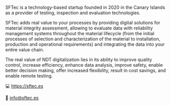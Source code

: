 <!--

**Here are some ideas to get you started:**

🙋‍♀️ A short introduction - what is your organization all about?
🌈 Contribution guidelines - how can the community get involved?
👩‍💻 Useful resources - where can the community find your docs? Is there anything else the community should know?
🍿 Fun facts - what does your team eat for breakfast?
🧙 Remember, you can do mighty things with the power of [Markdown](https://docs.github.com/github/writing-on-github/getting-started-with-writing-and-formatting-on-github/basic-writing-and-formatting-syntax)
-->


SFTec is a technology-based startup founded in 2020 in the Canary Islands as a provider of testing, inspection and evaluation technologies.

SFTec adds real value to your processes by providing digital solutions for material integrity assessment, allowing to evaluate data with reliability management systems throughout the material lifecycle (from the initial processes of selection and characterization of the material to installation, production and operational requirements) and integrating the data into your entire value chain.

The real value of NDT digitalization lies in its ability to improve quality control, increase efficiency, enhance data analysis, improve safety, enable better decision making, offer increased flexibility, result in cost savings, and enable remote testing.

💻 https://sftec.es

📧 info@sftec.es
